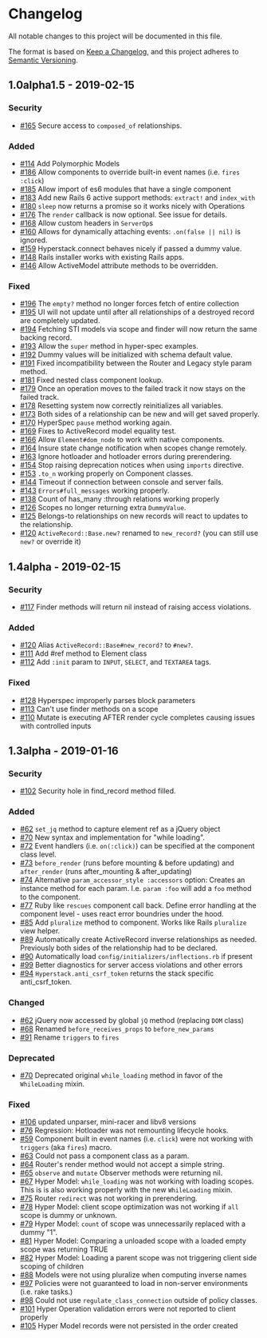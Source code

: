 # Changelog
All notable changes to this project will be documented in this file.

The format is based on [Keep a Changelog](https://keepachangelog.com/en/1.0.0/),
and this project adheres to [Semantic Versioning](https://semver.org/spec/v2.0.0.html).

## 1.0alpha1.5 - 2019-02-15
### Security
+ [#165](https://github.com/hyperstack-org/hyperstack/issues/165) Secure access to `composed_of` relationships.

### Added
+ [#114](https://github.com/hyperstack-org/hyperstack/issues/114) Add Polymorphic Models
+ [#186](https://github.com/hyperstack-org/hyperstack/issues/186) Allow components to override built-in event names (i.e. `fires :click`)
+ [#185](https://github.com/hyperstack-org/hyperstack/issues/185) Allow import of es6 modules that have a single component
+ [#183](https://github.com/hyperstack-org/hyperstack/issues/183) Add new Rails 6 active support methods: `extract!` and `index_with`
+ [#180](https://github.com/hyperstack-org/hyperstack/issues/180) `sleep` now returns a promise so it works nicely with Operations
+ [#176](https://github.com/hyperstack-org/hyperstack/issues/176) The `render` callback is now optional.  See issue for details.
+ [#168](https://github.com/hyperstack-org/hyperstack/issues/168) Allow custom headers in `ServerOp`s
+ [#160](https://github.com/hyperstack-org/hyperstack/issues/160) Allows for dynamically attaching events: `.on(false || nil)` is ignored.  
+ [#159](https://github.com/hyperstack-org/hyperstack/issues/159) Hyperstack.connect behaves nicely if passed a dummy value.
+ [#148](https://github.com/hyperstack-org/hyperstack/issues/148) Rails installer works with existing Rails apps.
+ [#146](https://github.com/hyperstack-org/hyperstack/issues/146) Allow ActiveModel attribute methods to be overridden.


### Fixed
+ [#196](https://github.com/hyperstack-org/hyperstack/issues/196) The `empty?` method no longer forces fetch of entire collection
+ [#195](https://github.com/hyperstack-org/hyperstack/issues/195) UI will not update until after all relationships of a destroyed record are completely updated.
+ [#194](https://github.com/hyperstack-org/hyperstack/issues/194) Fetching STI models via scope and finder will now return the same backing record.
+ [#193](https://github.com/hyperstack-org/hyperstack/issues/193) Allow the `super` method in hyper-spec examples.
+ [#192](https://github.com/hyperstack-org/hyperstack/issues/192) Dummy values will be initialized with schema default value.
+ [#191](https://github.com/hyperstack-org/hyperstack/issues/191) Fixed incompatibility between the Router and Legacy style param method.
+ [#181](https://github.com/hyperstack-org/hyperstack/issues/181) Fixed nested class component lookup.
+ [#179](https://github.com/hyperstack-org/hyperstack/issues/179) Once an operation moves to the failed track it now stays on the failed track.
+ [#178](https://github.com/hyperstack-org/hyperstack/issues/178) Resetting system now correctly reinitializes all variables.
+ [#173](https://github.com/hyperstack-org/hyperstack/issues/173) Both sides of a relationship can be new and will get saved properly.
+ [#170](https://github.com/hyperstack-org/hyperstack/issues/170) HyperSpec `pause` method working again.
+ [#169](https://github.com/hyperstack-org/hyperstack/issues/169) Fixes to ActiveRecord model equality test.
+ [#166](https://github.com/hyperstack-org/hyperstack/issues/166) Allow `Element#dom_node` to work with native components.
+ [#164](https://github.com/hyperstack-org/hyperstack/issues/164) Insure state change notification when scopes change remotely.
+ [#163](https://github.com/hyperstack-org/hyperstack/issues/163) Ignore hotloader and hotloader errors during prerendering.
+ [#154](https://github.com/hyperstack-org/hyperstack/issues/154) Stop raising deprecation notices when using `imports` directive.
+ [#153](https://github.com/hyperstack-org/hyperstack/issues/153) `.to_n` working properly on Component classes.
+ [#144](https://github.com/hyperstack-org/hyperstack/issues/144) Timeout if connection between console and server fails.
+ [#143](https://github.com/hyperstack-org/hyperstack/issues/143) `Errors#full_messages` working properly.
+ [#138](https://github.com/hyperstack-org/hyperstack/issues/138) Count of has_many :through relations working properly
+ [#126](https://github.com/hyperstack-org/hyperstack/issues/126) Scopes no longer returning extra `DummyValue`.
+ [#125](https://github.com/hyperstack-org/hyperstack/issues/125) Belongs-to relationships on new records will react to updates to the relationship.
+ [#120](https://github.com/hyperstack-org/hyperstack/issues/120) `ActiveRecord::Base.new?` renamed to `new_record?` (you can still use `new?` or override it)


## 1.4alpha - 2019-02-15
### Security
+ [#117](https://github.com/hyperstack-org/hyperstack/issues/117) Finder methods will return nil instead of raising access violations.

### Added
+ [#120](https://github.com/hyperstack-org/hyperstack/issues/120) Alias `ActiveRecord::Base#new_record?` to `#new?`.
+ [#111](https://github.com/hyperstack-org/hyperstack/issues/111) Add #ref method to Element class
+ [#112](https://github.com/hyperstack-org/hyperstack/issues/112) Add `:init` param to `INPUT`, `SELECT`, and `TEXTAREA` tags.

### Fixed
+ [#128](https://github.com/hyperstack-org/hyperstack/issues/128) Hyperspec improperly parses block parameters
+ [#113](https://github.com/hyperstack-org/hyperstack/issues/113) Can't use finder methods on a scope
+ [#110](https://github.com/hyperstack-org/hyperstack/issues/128) Mutate is executing AFTER render cycle completes causing issues with controlled inputs


## 1.3alpha - 2019-01-16
### Security  
+ [#102](https://github.com/hyperstack-org/hyperstack/issues/102) Security hole in find_record method filled.

### Added
+ [#62](https://github.com/hyperstack-org/hyperstack/issues/62) `set_jq` method to capture element ref as a jQuery object
+ [#70](https://github.com/hyperstack-org/hyperstack/issues/70) New syntax and implementation for "while loading".
+ [#72](https://github.com/hyperstack-org/hyperstack/issues/72) Event handlers (i.e. `on(:click)`) can be specified at the component class level.
+ [#73](https://github.com/hyperstack-org/hyperstack/issues/73) `before_render` (runs before mounting & before updating) and  `after_render` (runs after_mounting & after_updating)  
+ [#74](https://github.com/hyperstack-org/hyperstack/issues/74) Alternative `param_accessor_style :accessors` option: Creates an instance method for each param.  I.e. `param :foo` will add a `foo` method to the component.  
+ [#77](https://github.com/hyperstack-org/hyperstack/issues/77) Ruby like `rescues` component call back.  Define error handling at the component level - uses react error boundries under the hood.
+ [#85](https://github.com/hyperstack-org/hyperstack/issues/85) Add `pluralize` method to component.  Works like Rails `pluralize` view helper.
+ [#89](https://github.com/hyperstack-org/hyperstack/issues/89) Automatically create ActiveRecord inverse relationships as needed.  Previously both sides of the relationship had to be declared.
+ [#90](https://github.com/hyperstack-org/hyperstack/issues/90) Automatically load `config/initializers/inflections.rb` if present
+ [#99](https://github.com/hyperstack-org/hyperstack/issues/99) Better diagnostics for server access violations and other errors
+ [#94](https://github.com/hyperstack-org/hyperstack/issues/94) `Hyperstack.anti_csrf_token` returns the stack specific anti_csrf_token.

### Changed
+ [#62](https://github.com/hyperstack-org/hyperstack/issues/62) jQuery now accessed by global `jQ` method (replacing `DOM` class)
+ [#68](https://github.com/hyperstack-org/hyperstack/issues/68) Renamed `before_receives_props` to `before_new_params`
+ [#91](https://github.com/hyperstack-org/hyperstack/issues/91) Rename `triggers` to `fires`

### Deprecated
+ [#70](https://github.com/hyperstack-org/hyperstack/issues/70) Deprecated original `while_loading` method in favor of the `WhileLoading` mixin.

### Fixed
+ [#106](https://github.com/hyperstack-org/hyperstack/issues/106) updated unparser, mini-racer and libv8 versions
+ [#76](https://github.com/hyperstack-org/hyperstack/issues/76) Regression: Hotloader was not remounting lifecycle hooks.
+ [#59](https://github.com/hyperstack-org/hyperstack/issues/59) Component built in event names (i.e. `click`) were not working with `triggers` (aka `fires`) macro.
+ [#63](https://github.com/hyperstack-org/hyperstack/issues/63) Could not pass a component class as a param.
+ [#64](https://github.com/hyperstack-org/hyperstack/issues/64) Router's render method would not accept a simple string.
+ [#65](https://github.com/hyperstack-org/hyperstack/issues/65) `observe` and `mutate` Observer methods were returning nil.
+ [#67](https://github.com/hyperstack-org/hyperstack/issues/67) Hyper Model: `while_loading` was not working with loading scopes.  This is is also working properly with the new `WhileLoading` mixin.
+ [#75](https://github.com/hyperstack-org/hyperstack/issues/75) Router `redirect` was not working in prerendering.
+ [#78](https://github.com/hyperstack-org/hyperstack/issues/78) Hyper Model: client scope optimization was not working if `all` scope is dummy or unknown.
+ [#79](https://github.com/hyperstack-org/hyperstack/issues/79) Hyper Model: `count` of scope was unnecessarily replaced with a dummy "1".
+ [#81](https://github.com/hyperstack-org/hyperstack/issues/81) Hyper Model: Comparing a unloaded scope with a loaded empty scope was returning TRUE
+ [#82](https://github.com/hyperstack-org/hyperstack/issues/82) Hyper Model: Loading a parent scope was not triggering client side scoping of children
+ [#88](https://github.com/hyperstack-org/hyperstack/issues/88) Models were not using pluralize when computing inverse names
+ [#97](https://github.com/hyperstack-org/hyperstack/issues/97) Policies were not guaranteed to load in non-server environments (i.e. rake tasks.)
+ [#98](https://github.com/hyperstack-org/hyperstack/issues/98) Could not use `regulate_class_connection` outside of policy classes.
+ [#101](https://github.com/hyperstack-org/hyperstack/issues/101) Hyper Operation validation errors were not reported to client properly
+ [#105](https://github.com/hyperstack-org/hyperstack/issues/105) Hyper Model records were not persisted in the order created
